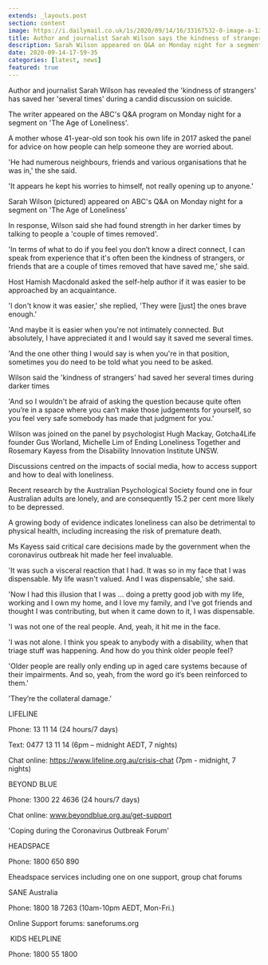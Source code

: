 ```yaml
---
extends: _layouts.post
section: content
image: https://i.dailymail.co.uk/1s/2020/09/14/16/33167532-0-image-a-13_1600097895866.jpg 
title: Author and journalist Sarah Wilson says the kindness of strangers has saved her several times 
description: Sarah Wilson appeared on Q&A on Monday night for a segment on The Age of Loneliness. In a candid discussion on suicide, the author said she had been saved by the kindness of strangers several times. 
date: 2020-09-14-17-59-35 
categories: [latest, news] 
featured: true 
--- 
```

Author and journalist Sarah Wilson has revealed the 'kindness of strangers' has saved her 'several times' during a candid discussion on suicide.  

The writer appeared on the ABC's Q&A program on Monday night for a segment on 'The Age of Loneliness'.

A mother whose 41-year-old son took his own life in 2017 asked the panel for advice on how people can help someone they are worried about. 

'He had numerous neighbours, friends and various organisations that he was in,' the she said.

'It appears he kept his worries to himself, not really opening up to anyone.'

Sarah Wilson (pictured) appeared on ABC's Q&A on Monday night for a segment on 'The Age of Loneliness'

In response, Wilson said she had found strength in her darker times by talking to people a 'couple of times removed'. 

'In terms of what to do if you feel you don’t know a direct connect, I can speak from experience that it's often been the kindness of strangers, or friends that are a couple of times removed that have saved me,' she said. 

Host Hamish Macdonald asked the self-help author if it was easier to be approached by an acquaintance.

'I don't know it was easier,' she replied, 'They were [just] the ones brave enough.'

'And maybe it is easier when you're not intimately connected. But absolutely, I have appreciated it and I would say it saved me several times.

'And the one other thing I would say is when you're in that position, sometimes you do need to be told what you need to be asked.

Wilson said the 'kindness of strangers' had saved her several times during darker times

'And so I wouldn't be afraid of asking the question because quite often you’re in a space where you can’t make those judgements for yourself, so you feel very safe somebody has made that judgment for you.' 

Wilson was joined on the panel by psychologist Hugh Mackay, Gotcha4Life founder Gus Worland, Michelle Lim of Ending Loneliness Together and Rosemary Kayess from the Disability Innovation Institute UNSW.

Discussions centred on the impacts of social media, how to access support and how to deal with loneliness. 

Recent research by the Australian Psychological Society found one in four Australian adults are lonely, and are consequently 15.2 per cent more likely to be depressed.

A growing body of evidence indicates loneliness can also be detrimental to physical health, including increasing the risk of premature death.

Ms Kayess said critical care decisions made by the government when the coronavirus outbreak hit made her feel invaluable. 

'It was such a visceral reaction that I had. It was so in my face that I was dispensable. My life wasn't valued. And I was dispensable,' she said. 

'Now I had this illusion that I was ... doing a pretty good job with my life, working and I own my home, and I love my family, and I‘ve got friends and thought I was contributing, but when it came down to it, I was dispensable.

'I was not one of the real people. And, yeah, it hit me in the face.

'I was not alone. I think you speak to anybody with a disability, when that triage stuff was happening. And how do you think older people feel?

'Older people are really only ending up in aged care systems because of their impairments. And so, yeah, from the word go it‘s been reinforced to them.'

'They’re the collateral damage.'

LIFELINE 

Phone: 13 11 14 (24 hours/7 days)

Text: 0477 13 11 14 (6pm – midnight AEDT, 7 nights)

Chat online: https://www.lifeline.org.au/crisis-chat (7pm - midnight, 7 nights)

BEYOND BLUE  

Phone: 1300 22 4636 (24 hours/7 days)

Chat online: www.beyondblue.org.au/get-support

'Coping during the Coronavirus Outbreak Forum' 

HEADSPACE 

Phone: 1800 650 890 

Eheadspace services including one on one support, group chat forums 

SANE Australia 

Phone: 1800 18 7263 (10am-10pm AEDT, Mon-Fri.) 

Online Support forums: saneforums.org

 KIDS HELPLINE 

Phone: 1800 55 1800

